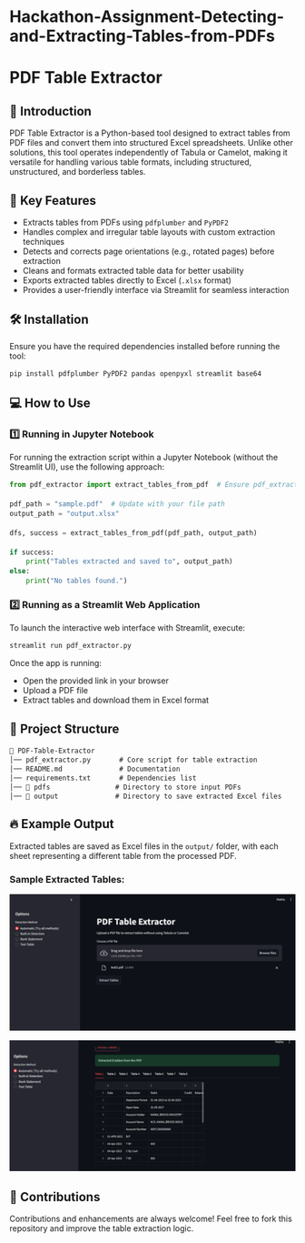 # Hackathon-Assignment-Detecting-and-Extracting-Tables-from-PDFs



# PDF Table Extractor

## 📌 Introduction

PDF Table Extractor is a Python-based tool designed to extract tables from PDF files and convert them into structured Excel spreadsheets. Unlike other solutions, this tool operates independently of Tabula or Camelot, making it versatile for handling various table formats, including structured, unstructured, and borderless tables.

## 🚀 Key Features

- Extracts tables from PDFs using `pdfplumber` and `PyPDF2`
- Handles complex and irregular table layouts with custom extraction techniques
- Detects and corrects page orientations (e.g., rotated pages) before extraction
- Cleans and formats extracted table data for better usability
- Exports extracted tables directly to Excel (`.xlsx` format)
- Provides a user-friendly interface via Streamlit for seamless interaction

## 🛠 Installation

Ensure you have the required dependencies installed before running the tool:

```bash
pip install pdfplumber PyPDF2 pandas openpyxl streamlit base64
```

## 💻 How to Use

### 1️⃣ Running in Jupyter Notebook

For running the extraction script within a Jupyter Notebook (without the Streamlit UI), use the following approach:

```python
from pdf_extractor import extract_tables_from_pdf  # Ensure pdf_extractor.py exists in your directory

pdf_path = "sample.pdf"  # Update with your file path
output_path = "output.xlsx"

dfs, success = extract_tables_from_pdf(pdf_path, output_path)

if success:
    print("Tables extracted and saved to", output_path)
else:
    print("No tables found.")
```

### 2️⃣ Running as a Streamlit Web Application

To launch the interactive web interface with Streamlit, execute:

```bash
streamlit run pdf_extractor.py
```

Once the app is running:

- Open the provided link in your browser
- Upload a PDF file
- Extract tables and download them in Excel format

## 📂 Project Structure

```
📂 PDF-Table-Extractor
│── pdf_extractor.py       # Core script for table extraction
│── README.md              # Documentation
│── requirements.txt       # Dependencies list
│── 📂 pdfs                # Directory to store input PDFs
│── 📂 output              # Directory to save extracted Excel files
```

## 🔥 Example Output

Extracted tables are saved as Excel files in the `output/` folder, with each sheet representing a different table from the processed PDF.

### Sample Extracted Tables:

![Example Output 1](images/pdf_to_table.png)

![Example Output 2](images/pdf_to_table2.png)

## 🤝 Contributions

Contributions and enhancements are always welcome! Feel free to fork this repository and improve the table extraction logic.

